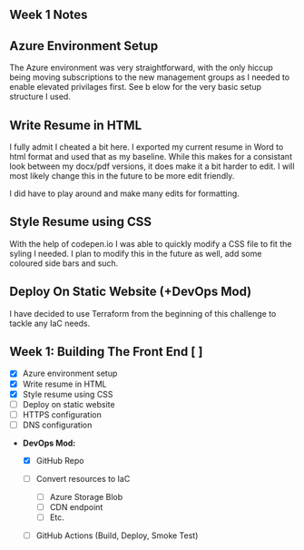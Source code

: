 ## Week 1 Notes

## Azure Environment Setup

The Azure environment was very straightforward, with the only hiccup being moving subscriptions to the new management groups as I needed to enable elevated privilages first. See b elow for the very basic setup structure I used. 

## Write Resume in HTML

I fully admit I cheated a bit here. I exported my current resume in Word to html format and used that as my baseline. While this makes for a consistant look between my docx/pdf versions, it does make it a bit harder to edit. I will most likely change this in the future to be more edit friendly. 

I did have to play around and make many edits for formatting.

## Style Resume using CSS

With the help of codepen.io I was able to quickly modify a CSS file to fit the syling I needed. I plan to modify this in the future as well, add some coloured side bars and such.

## Deploy On Static Website (+DevOps Mod)

I have decided to use Terraform from the beginning of this challenge to tackle any IaC needs. 


## Week 1: Building The Front End [ ]
  - [X] Azure environment setup 
  - [X] Write resume in HTML
  - [X] Style resume using CSS
  - [ ] Deploy on static website
  - [ ] HTTPS configuration 
  - [ ] DNS configuration 

  * **DevOps Mod:**
    - [X] GitHub Repo
    - [ ] Convert resources to IaC
      - [ ] Azure Storage Blob 
      - [ ] CDN endpoint 
      - [ ] Etc.
    - [ ] GitHub Actions (Build, Deploy, Smoke Test) 

